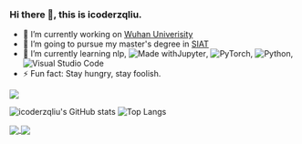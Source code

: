 ### Hi there 👋, this is icoderzqliu.

<!--
**icoderzqliu/icoderzqliu** is a ✨ _special_ ✨ repository because its `README.md` (this file) appears on your GitHub profile.

Here are some ideas to get you started:

- 🔭 I’m currently working ...
- 🌱 I’m currently learning ...
- 👯 I’m looking to collaborate on ...
- 🤔 I’m looking for help with ...
- 💬 Ask me about ...
- 📫 How to reach me: ...
- 😄 Pronouns: ...
- ⚡ Fun fact: ...
-->
- 🔭 I’m currently working on [Wuhan Univerisity](http://cs.whu.edu.cn/)
- 👯 I’m going to pursue my master's degree in [SIAT](https://www.siat.ac.cn/)
- 🌱 I’m currently learning nlp, ![Made withJupyter](https://img.shields.io/badge/Made%20with-Jupyter-orange?style=plastic&logo=Jupyter), ![PyTorch](https://img.shields.io/badge/PyTorch-%23EE4C2C.svg?style=plastic&logo=PyTorch&logoColor=white), ![Python](https://img.shields.io/badge/python-3670A0?style=plastic&logo=python&logoColor=ffdd54), ![Visual Studio Code](https://img.shields.io/badge/Visual%20Studio%20Code-0078d7.svg?style=plastic&logo=visual-studio-code&logoColor=white)
- ⚡ Fun fact: Stay hungry, stay foolish.

![](https://komarev.com/ghpvc/?username=icoderzqliu)
 

<!-- ![trophy](https://github-profile-trophy.vercel.app/?username=icoderzqliu&title=Repositories&theme=flat&no-frame=true) -->
<!-- ![GitHub Streak](https://github-readme-streak-stats.herokuapp.com/?user=icoderzqliu) -->


![icoderzqliu's GitHub stats](https://github-readme-stats.vercel.app/api?username=icoderzqliu&count_private=true&show_icons=true&theme=gruvbox_light&include_all_commits=true)
![Top Langs](https://github-readme-stats.vercel.app/api/top-langs/?username=icoderzqliu&layout=default&theme=gruvbox_light)

<!-- ![Readme Card](https://github-readme-stats.vercel.app/api/pin/?username=icoderzqliu&repo=PAT-solution&show_owner=true&theme=solarized-light)
![Readme Card](https://github-readme-stats.vercel.app/api/pin/?username=icoderzqliu&repo=tutorials&show_owner=true&theme=solarized-light) -->

<a href="https://github.com/icoderzqliu/PAT-solution">
  <img align="center" src="https://github-readme-stats.vercel.app/api/pin/?username=icoderzqliu&repo=PAT-solution&show_owner=true&theme=solarized-light" />
</a>
<a href="https://github.com/icoderzqliu/tutorials">
  <img align="center" src="https://github-readme-stats.vercel.app/api/pin/?username=icoderzqliu&repo=tutorials&show_owner=true&theme=solarized-light" />
</a>


